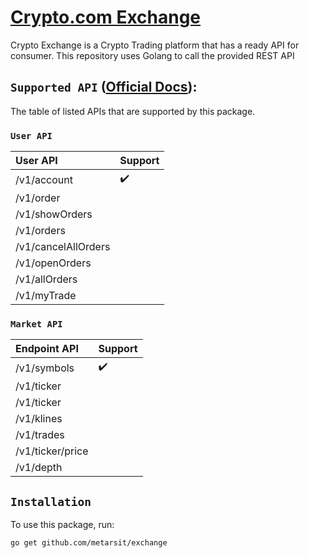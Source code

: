 # [Crypto.com Exchange](https://crypto.com/exchange)
Crypto Exchange is a Crypto Trading platform that has a ready API for consumer. This repository uses Golang to call the provided REST API

## `Supported API` ([Official Docs](https://crypto.com/exchange-doc#endpoint)):
The table of listed APIs that are supported by this package.

### `User API`
| User API | Support |
:---------------- | :---------------- |
/v1/account | :heavy_check_mark:
/v1/order |
/v1/showOrders |
/v1/orders |
/v1/cancelAllOrders |
/v1/openOrders |
/v1/allOrders |
/v1/myTrade |


### `Market API`
| Endpoint API | Support |
:---------------- | :---------------- |
/v1/symbols | :heavy_check_mark:
/v1/ticker |
/v1/ticker |
/v1/klines |
/v1/trades |
/v1/ticker/price |
/v1/depth |

## `Installation`
To use this package, run:

    go get github.com/metarsit/exchange